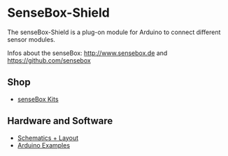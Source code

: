 # SenseBox-Shield
The senseBox-Shield is a plug-on module for Arduino to connect different sensor modules.

Infos about the senseBox: http://www.sensebox.de and https://github.com/sensebox


## Shop
* [senseBox Kits](http://www.watterott.com/en/Sensors/senseBox)


## Hardware and Software
* [Schematics + Layout](https://github.com/watterott/SenseBox-Shield/tree/master/hardware)
* [Arduino Examples](https://github.com/sensebox)
